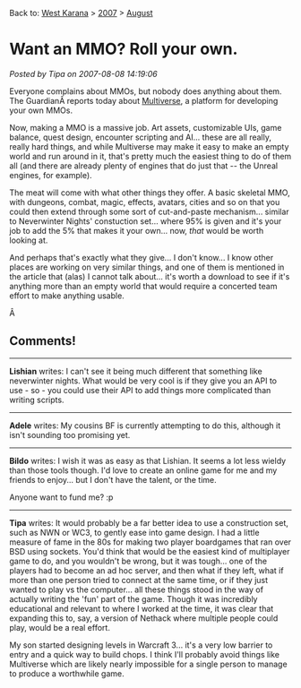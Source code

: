 Back to: [West Karana](/posts/westkarana.md) > [2007](/posts/2007/westkarana.md) > [August](./westkarana.md)
# Want an MMO? Roll your own.

*Posted by Tipa on 2007-08-08 14:19:06*

Everyone complains about MMOs, but nobody does anything about them. The GuardianÂ reports today about [Multiverse](http://blogs.guardian.co.uk/games/archives/2007/08/08/make_a_mmo.html), a platform for developing your own MMOs.

Now, making a MMO is a massive job. Art assets, customizable UIs, game balance, quest design, encounter scripting and AI... these are all really, really hard things, and while Multiverse may make it easy to make an empty world and run around in it, that's pretty much the easiest thing to do of them all (and there are already plenty of engines that do just that -- the Unreal engines, for example).

The meat will come with what other things they offer. A basic skeletal MMO, with dungeons, combat, magic, effects, avatars, cities and so on that you could then extend through some sort of cut-and-paste mechanism... similar to Neverwinter Nights' constuction set... where 95% is given and it's your job to add the 5% that makes it your own... now, *that* would be worth looking at.

And perhaps that's exactly what they give... I don't know... I know other places are working on very similar things, and one of them is mentioned in the article that (alas) I cannot talk about... it's worth a download to see if it's anything more than an empty world that would require a concerted team effort to make anything usable.

Â 
## Comments!

---

**Lishian** writes: I can't see it being much different that something like neverwinter nights. What would be very cool is if they give you an API to use - so - you could use their API to add things more complicated than writing scripts.

---

**Adele** writes: My cousins BF is currently attempting to do this, although it isn't sounding too promising yet.

---

**Bildo** writes: I wish it was as easy as that Lishian. It seems a lot less wieldy than those tools though. I'd love to create an online game for me and my friends to enjoy... but I don't have the talent, or the time.

Anyone want to fund me? :p

---

**Tipa** writes: It would probably be a far better idea to use a construction set, such as NWN or WC3, to gently ease into game design. I had a little measure of fame in the 80s for making two player boardgames that ran over BSD using sockets. You'd think that would be the easiest kind of multiplayer game to do, and you wouldn't be wrong, but it was tough... one of the players had to become an ad hoc server, and then what if they left, what if more than one person tried to connect at the same time, or if they just wanted to play vs the computer... all these things stood in the way of actually writing the 'fun' part of the game. Though it was incredibly educational and relevant to where I worked at the time, it was clear that expanding this to, say, a version of Nethack where multiple people could play, would be a real effort.

My son started designing levels in Warcraft 3... it's a very low barrier to entry and a quick way to build chops. I think I'll probably avoid things like Multiverse which are likely nearly impossible for a single person to manage to produce a worthwhile game.


